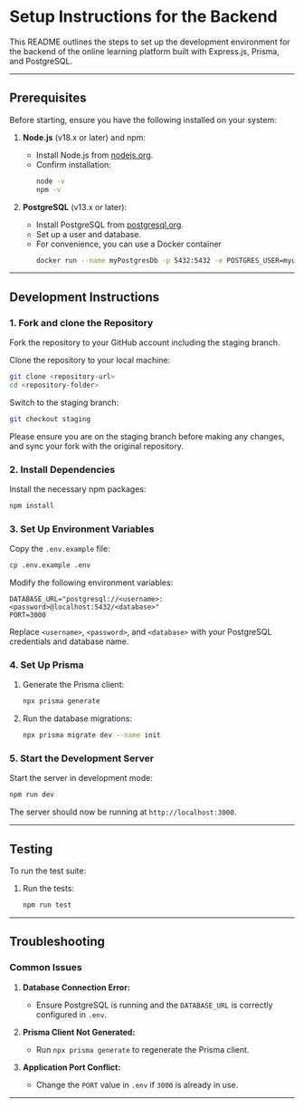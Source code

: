 # Setup Instructions for the Backend

This README outlines the steps to set up the development environment for the backend of the online learning platform built with Express.js, Prisma, and PostgreSQL.

---

## Prerequisites

Before starting, ensure you have the following installed on your system:

1. **Node.js** (v18.x or later) and npm:

   - Install Node.js from [nodejs.org](https://nodejs.org/).
   - Confirm installation:
     ```bash
     node -v
     npm -v
     ```

2. **PostgreSQL** (v13.x or later):
   - Install PostgreSQL from [postgresql.org](https://www.postgresql.org/download/).
   - Set up a user and database.
   - For convenience, you can use a Docker container
     ```bash
     docker run --name myPostgresDb -p 5432:5432 -e POSTGRES_USER=myuser -e POSTGRES_PASSWORD=mypassword -e POSTGRES_DB=mydb -d postgres
     ```
---

## Development Instructions

### 1. Fork and clone the Repository

Fork the repository to your GitHub account including the staging branch.

Clone the repository to your local machine:

```bash
git clone <repository-url>
cd <repository-folder>
```

Switch to the staging branch:

```bash
git checkout staging
```

Please ensure you are on the staging branch before making any changes, and sync your fork with the original repository.

### 2. Install Dependencies

Install the necessary npm packages:

```bash
npm install
```

### 3. Set Up Environment Variables

Copy the `.env.example` file:

```bash
cp .env.example .env
```

Modify the following environment variables:

```env
DATABASE_URL="postgresql://<username>:<password>@localhost:5432/<database>"
PORT=3000
```

Replace `<username>`, `<password>`, and `<database>` with your PostgreSQL credentials and database name.

### 4. Set Up Prisma

1. Generate the Prisma client:

   ```bash
   npx prisma generate
   ```

2. Run the database migrations:
   ```bash
   npx prisma migrate dev --name init
   ```

### 5. Start the Development Server

Start the server in development mode:

```bash
npm run dev
```

The server should now be running at `http://localhost:3000`.

---

## Testing

To run the test suite:

1. Run the tests:
   ```bash
   npm run test
   ```

---

## Troubleshooting

### Common Issues

1. **Database Connection Error:**

   - Ensure PostgreSQL is running and the `DATABASE_URL` is correctly configured in `.env`.

2. **Prisma Client Not Generated:**

   - Run `npx prisma generate` to regenerate the Prisma client.

3. **Application Port Conflict:**
   - Change the `PORT` value in `.env` if `3000` is already in use.

---
